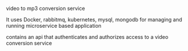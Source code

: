 video to mp3 conversion service


It uses Docker, rabbitmq, kubernetes, mysql, mongodb for 
managing and running microservice based application 

contains an api that authenticates and authorizes access
to a video conversion service

